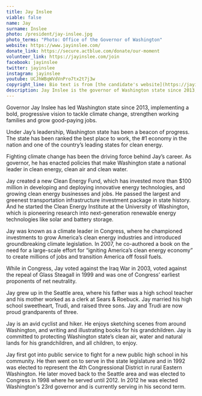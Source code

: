 ```yaml
---
title: Jay Inslee
viable: false
name: Jay
surname: Inslee
photo: /president/jay-inslee.jpg
photo_terms: "Photo: Office of the Governor of Washington"
website: https://www.jayinslee.com/
donate_link: https://secure.actblue.com/donate/our-moment
volunteer_link: https://jayinslee.com/join
facebook: jayinslee
twitter: jayinslee
instagram: jayinslee
youtube: UCJhWBqWVdVnPro7tx2t7j3w
copyright_line: Bio text is from [the candidate's website](https://jayinslee.com/meet-jay) and may be &copy; 2019 Inslee for America.
description: Jay Inslee is the governor of Washington state since 2013, where he has implemented a bold, progressive vision to tackle climate change, strengthen working families and grow good-paying jobs.
---
```

Governor Jay Inslee has led Washington state since 2013, implementing a bold, progressive vision to tackle climate change, strengthen working families and grow good-paying jobs.

Under Jay’s leadership, Washington state has been a beacon of progress. The state has been ranked the best place to work, the #1 economy in the nation and one of the country’s leading states for clean energy.

Fighting climate change has been the driving force behind Jay’s career. As governor, he has enacted policies that make Washington state a national leader in clean energy, clean air and clean water.

Jay created a new Clean Energy Fund, which has invested more than $100 million in developing and deploying innovative energy technologies, and growing clean energy businesses and jobs. He passed the largest and greenest transportation infrastructure investment package in state history. And he started the Clean Energy Institute at the University of Washington, which is pioneering research into next-generation renewable energy technologies like solar and battery storage.

Jay was known as a climate leader in Congress, where he championed investments to grow America’s clean energy industries and introduced groundbreaking climate legislation. In 2007, he co-authored a book on the need for a large-scale effort for “igniting America’s clean energy economy” to create millions of jobs and transition America off fossil fuels.

While in Congress, Jay voted against the Iraq War in 2003, voted against the repeal of Glass Steagall in 1999 and was one of Congress’ earliest proponents of net neutrality.

Jay grew up in the Seattle area, where his father was a high school teacher and his mother worked as a clerk at Sears & Roebuck. Jay married his high school sweetheart, Trudi, and raised three sons. Jay and Trudi are now proud grandparents of three.

Jay is an avid cyclist and hiker. He enjoys sketching scenes from around Washington, and writing and illustrating books for his grandchildren. Jay is committed to protecting Washington state’s clean air, water and natural lands for his grandchildren, and all children, to enjoy.

Jay first got into public service to fight for a new public high school in his community. He then went on to serve in the state legislature and in 1992 was elected to represent the 4th Congressional District in rural Eastern Washington. He later moved back to the Seattle area and was elected to Congress in 1998 where he served until 2012. In 2012 he was elected Washington's 23rd governor and is currently serving in his second term.
